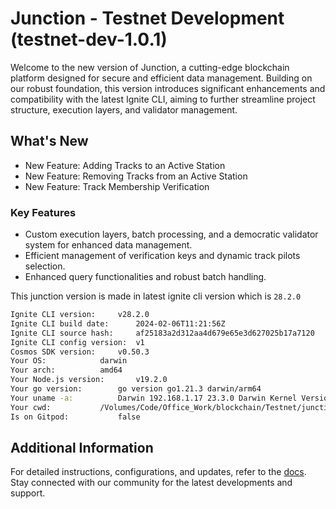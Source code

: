 # Junction - Testnet Development (testnet-dev-1.0.1)

Welcome to the new version of Junction, a cutting-edge blockchain platform designed for secure and efficient data management. Building on our robust foundation, this version introduces significant enhancements and compatibility with the latest Ignite CLI, aiming to further streamline project structure, execution layers, and validator management.

What's New
----------

-   New Feature: Adding Tracks to an Active Station
-   New Feature: Removing Tracks from an Active Station
-   New Feature: Track Membership Verification

### Key Features

-   Custom execution layers, batch processing, and a democratic validator system for enhanced data management.
-   Efficient management of verification keys and dynamic track pilots selection.
-   Enhanced query functionalities and robust batch handling.


This junction version is made in latest ignite cli version which is `28.2.0`
```bash
Ignite CLI version:		v28.2.0
Ignite CLI build date:		2024-02-06T11:21:56Z
Ignite CLI source hash:		af25183a2d312aa4d679e65e3d627025b17a7120
Ignite CLI config version:	v1
Cosmos SDK version:		v0.50.3
Your OS:			darwin
Your arch:			amd64
Your Node.js version:		v19.2.0
Your go version:		go version go1.21.3 darwin/arm64
Your uname -a:			Darwin 192.168.1.17 23.3.0 Darwin Kernel Version 23.3.0: Wed Dec 20 21:30:44 PST 2023; root:xnu-10002.81.5~7/RELEASE_ARM64_T6000 x86_64
Your cwd:			/Volumes/Code/Office_Work/blockchain/Testnet/junction-new
Is on Gitpod:			false
```

Additional Information
----------------------

For detailed instructions, configurations, and updates, refer to the [docs]("https://docs.airchains.io"). Stay connected with our community for the latest developments and support.